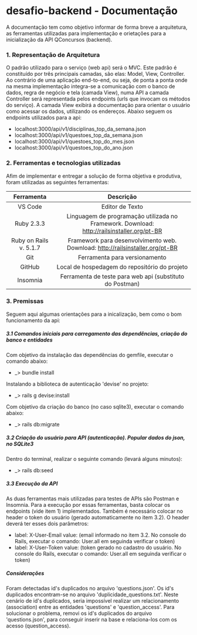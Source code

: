 # desafio-backend - Documentação

A documentação tem como objetivo informar de forma breve a arquitetura, as ferramentas utilizadas para implementação e orietações para a inicialização da API QConcursos (backend).

### 1. Representação de Arquitetura

O padrão utilizado para o serviço (web api) será o MVC. Este padrão é constituído por três principais camadas, são elas: Model, View, Controller. Ao contrário de uma aplicação end-to-end, ou seja, de ponta a ponta onde na mesma implementação integra-se a comunicação com o banco de dados, regra de negócio e tela (camada View), numa API a camada Controller será representada pelos endpoints (urls que invocam os métodos do serviço). A camada View exibirá a documentação para orientar o usuário como acessar os dados, utilizando os endereços.  Abaixo seguem os endpoints utilizados para a api:

* localhost:3000/api/v1/disciplinas_top_da_semana.json
* localhost:3000/api/v1/questoes_top_da_semana.json
* localhost:3000/api/v1/questoes_top_do_mes.json
* localhost:3000/api/v1/questoes_top_do_ano.json

### 2. Ferramentas e tecnologias utilizadas

Afim de implementar e entregar a solução de forma objetiva e produtiva, foram utilizadas as seguintes ferramentas:

| Ferramenta | Descrição |
|:----:|:---------:|
| VS Code | Editor de Texto |
| Ruby 2.3.3 | Linguagem de programação utilizada no Framework. Download: http://railsinstaller.org/pt-BR |
| Ruby on Rails v. 5.1.7 | Framework para desenvolvimento web. Download: http://railsinstaller.org/pt-BR |
| Git | Ferramenta para versionamento |
| GitHub | Local de hospedagem do repositório do projeto |
| Insomnia | Ferramenta de teste para web api (substituto do Postman) |

### 3. Premissas

Seguem aqui algumas orientações para a inicalização, bem como o bom funcionamento da api:

##### 3.1	Comandos iniciais para carregamento das dependências, criação do banco e entidades

Com objetivo da instalação das dependências do gemfile, executar o comando abaixo:

* _> bundle install

Instalando a biblioteca de autenticação 'devise' no projeto:

* _> rails g devise:install

Com objetivo da criação do banco (no caso sqlite3), executar o comando abaixo:

* _> rails db:migrate

##### 3.2	Criação do usuário para API (autenticação). Popular dados do json, no SQLite3

Dentro do terminal, realizar o seguinte comando (levará alguns minutos):

* _> rails db:seed

##### 3.3	Execução da API

As duas ferramentas mais utilizadas para testes de APIs são Postman e Insomnia. Para a execução por essas ferramentas, basta colocar os endpoints (vide item 1) implementados. Também é necessário colocar no header o token do usuário (gerado automaticamente no item 3.2). O header deverá ter esses dois parâmetros:

* label: X-User-Email        value: (email informado no item 3.2. No console do Rails, executar o comando: User.all em seguinda verificar o token)
* label: X-User-Token        value: (token gerado no cadastro do usuário. No console do Rails, executar o comando: User.all em seguinda verificar o token)

##### Considerações

Foram detectadas id's duplicados no arquivo 'questions.json'. Os id's duplicados encontram-se no arquivo 'duplicidade_questions.txt'. Neste cenário de id's duplicados, seria impossível realizar um relacionamento (association) entre as entidades 'questions' e 'question_access'. Para solucionar o problema, removi os id's duplicados do arquivo 'questions.json', para conseguir inserir na base e relaciona-los com os acesso (question_access).